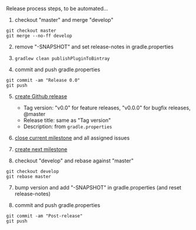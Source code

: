 Release process steps, to be automated...

1. checkout "master" and merge "develop"
```
git checkout master
git merge --no-ff develop
```

2. remove "-SNAPSHOT" and set release-notes in gradle.properties

3. `gradlew clean publishPluginToBintray`

4. commit and push gradle.properties
```
git commit -am "Release 0.0"
git push
```

5. [create Github release](https://github.com/martoe/gradle-svntools-plugin/releases/new)
    * Tag version: "v0.0" for feature releases, "v0.0.0" for bugfix releases, @master
    * Release title: same as "Tag version"
    * Description: from `gradle.properties`

6. [close current milestone](https://github.com/martoe/gradle-svntools-plugin/milestones) and all assigned issues

6. [create next milestone](https://github.com/martoe/gradle-svntools-plugin/milestones/new)

6. checkout "develop" and rebase against "master"
```
git checkout develop
git rebase master
```

7. bump version and add "-SNAPSHOT" in gradle.properties (and reset release-notes)

8. commit and push gradle.properties
```
git commit -am "Post-release"
git push
```

